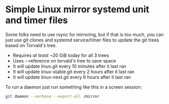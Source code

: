 Simple Linux mirror systemd unit and timer files
================================================

Some folks need to use rsync for mirroring, but if that is too much, you can
just use git clones and systemd service/timer files to update the git trees
based on Torvald's tree.

  * Requires *at least* ~20 GiB today for all 3 trees
  * Uses --reference on torvald's tree to save space
  * It will update linux.git every 10 minutes after it last ran
  * It will update linux-stable.git every 2 hours after it last ran
  * It will update linux-next.git every 6 hours after it last ran

To run a daemon just run something like this in a screen session:

```bash
git daemon --verbose --export-all /mirror
```
